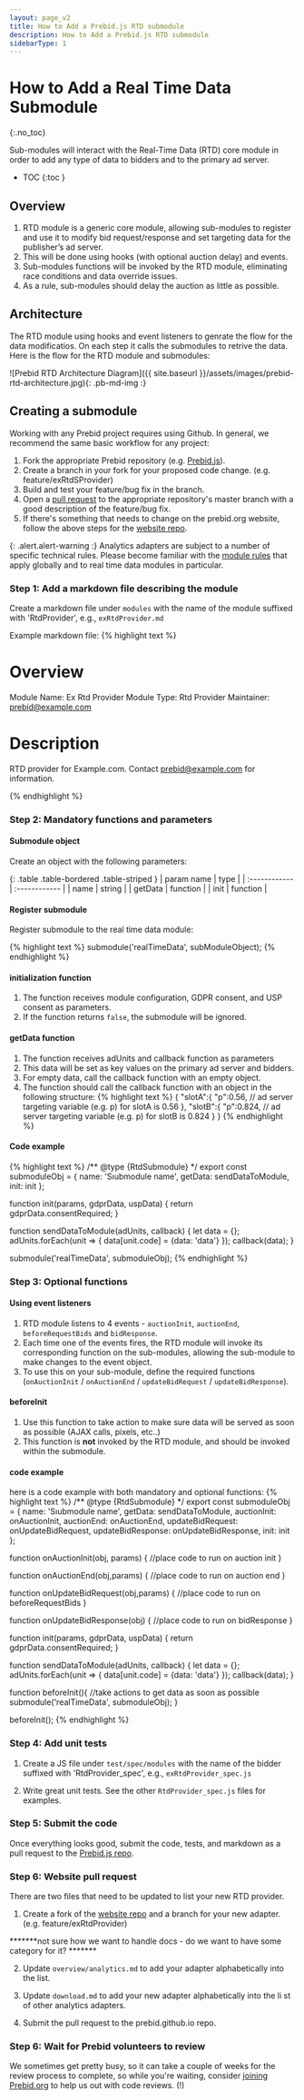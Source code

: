 ```yaml
---
layout: page_v2
title: How to Add a Prebid.js RTD submodule
description: How to Add a Prebid.js RTD submodule
sidebarType: 1
---
```


# How to Add a Real Time Data Submodule
{:.no_toc}

Sub-modules will interact with the Real-Time Data (RTD) core module in order to add any type of data to bidders and to the primary ad server.


* TOC
{:toc }

## Overview
1. RTD module is a generic core module, allowing sub-modules to register and use it to modify bid request/response and set targeting data for the publisher’s ad server.
2. This will be done using hooks (with optional auction delay) and events.
3. Sub-modules functions will be invoked by the RTD module, eliminating race conditions and data override issues.
4. As a rule, sub-modules should delay the auction as little as possible.

## Architecture

The RTD module using hooks and event listeners to genrate the flow for the data modificatios.
On each step it calls the submodules to retrive the data.
Here is the flow for the RTD module and submodules:

![Prebid RTD Architecture Diagram]({{ site.baseurl }}/assets/images/prebid-rtd-architecture.jpg){: .pb-md-img :}

## Creating a submodule

Working with any Prebid project requires using Github. In general, we recommend the same basic workflow for any project:

1. Fork the appropriate Prebid repository (e.g. [Prebid.js](https://github.com/prebid/Prebid.js)).
2. Create a branch in your fork for your proposed code change. (e.g. feature/exRtdSProvider)
3. Build and test your feature/bug fix in the branch.
4. Open a [pull request](https://help.github.com/en/desktop/contributing-to-projects/creating-a-pull-request) to the appropriate repository's master branch with a good description of the feature/bug fix.
5. If there's something that needs to change on the prebid.org website, follow the above steps for the [website repo](https://github.com/prebid/prebid.github.io).

{: .alert.alert-warning :}
Analytics adapters are subject to a number of specific technical rules. Please become familiar
with the [module rules](/dev-docs/module-rules.html) that apply globally and to real time data modules in particular.

### Step 1: Add a markdown file describing the module

Create a markdown file under `modules` with the name of the module suffixed with 'RtdProvider', e.g., `exRtdProvider.md`

Example markdown file:
{% highlight text %}
# Overview

Module Name: Ex Rtd Provider
Module Type: Rtd Provider
Maintainer: prebid@example.com

# Description

RTD provider for Example.com. Contact prebid@example.com for information.

{% endhighlight %}

### Step 2: Mandatory functions and parameters

#### Submodule object

Create an object with the following parameters:

{: .table .table-bordered .table-striped }
|  param name | type  |
| :------------ | :------------ |
| name  | string  |
|  getData  | function  |
|  init | function  |

#### Register submodule 

Register submodule to the real time data module:

{% highlight text %}
submodule('realTimeData', subModuleObject);
{% endhighlight %}


#### initialization function
1. The function receives module configuration, GDPR consent, and USP consent as parameters.
2. If the function returns `false`, the submodule will be ignored.



####  getData function
1. The function receives adUnits and callback function as parameters
2. This data will be set as key values on the primary ad server and bidders.
3. For empty data, call the callback function with an empty object.
4. The function should call the callback function with an object in the following structure:
{% highlight text %}
{
  "slotA":{
      "p":0.56,   // ad server targeting variable (e.g. p) for slotA is 0.56
  },
  "slotB":{
      "p":0.824,  // ad server targeting variable (e.g. p) for slotB is 0.824
  }
}
{% endhighlight %}

####  Code example

{% highlight text %}
/** @type {RtdSubmodule} */
export const submoduleObj = {
  name: 'Sוubmodule name',
  getData: sendDataToModule,
  init: init
};

function init(params, gdprData, uspData) {
  return gdprData.consentRequired;
}

function sendDataToModule(adUnits, callback) {
  let data = {};
  adUnits.forEach(unit => {
    data[unit.code] = {data: 'data'}
  });
  callback(data);
}

submodule('realTimeData', submoduleObj);
{% endhighlight %}

### Step 3: Optional functions

#### Using event listeners
1. RTD module listens to 4 events - `auctionInit`, `auctionEnd`, `beforeRequestBids` and `bidResponse`.
2. Each time one of the events fires, the RTD module will invoke its corresponding function on the sub-modules, allowing the sub-module to make changes to the event object.
3. To use this on your sub-module, define the required functions (`onAuctionInit` / `onAuctionEnd` / `updateBidRequest` / `updateBidResponse`).



#### beforeInit
1. Use this function to take action to make sure data will be served as soon as possible (AJAX calls, pixels, etc..)
2. This function is **not** invoked by the RTD module, and should be invoked within the submodule.

#### code example
here is a code example with both mandatory and optional functions:
{% highlight text %}
/** @type {RtdSubmodule} */
export const submoduleObj = {
  name: 'Sוubmodule name',
  getData: sendDataToModule,
  auctionInit: onAuctionInit,
  auctionEnd: onAuctionEnd,
  updateBidRequest: onUpdateBidRequest,
  updateBidResponse: onUpdateBidResponse,
  init: init
};

function onAuctionInit(obj, params) {
 //place code to run on auction init
}

function onAuctionEnd(obj,params) {
  //place code to run on auction end
}

function onUpdateBidRequest(obj,params) {
  //place code to run on beforeRequestBids
}

function onUpdateBidResponse(obj) {
  //place code to run on bidResponse
}

function init(params, gdprData, uspData) {
  return gdprData.consentRequired;
}

function sendDataToModule(adUnits, callback) {
  let data = {};
  adUnits.forEach(unit => {
    data[unit.code] = {data: 'data'}
  });
  callback(data);
}

function beforeInit(){
  //take actions to get data as soon as possible
  submodule('realTimeData', submoduleObj);
}

beforeInit();
{% endhighlight %}



### Step 4: Add unit tests

1. Create a JS file under `test/spec/modules` with the name of the bidder suffixed with 'RtdProvider_spec', e.g., `exRtdProvider_spec.js`

2. Write great unit tests. See the other `RtdProvider_spec.js` files for examples.

### Step 5: Submit the code

Once everything looks good, submit the code, tests, and markdown as a pull request to the [Prebid.js repo](https://github.com/prebid/Prebid.js).

### Step 6: Website pull request

There are two files that need to be updated to list your new RTD provider.

1. Create a fork of the [website repo](https://github.com/prebid/prebid.github.io) and a branch for your new adapter. (e.g. feature/exRtdProvider)

*******not sure how we want to handle docs - do we want to have some category for it? *******

2. Update `overview/analytics.md` to add your adapter alphabetically into the list.

3. Update `download.md` to add your new adapter alphabetically into the li
st of other analytics adapters.

4. Submit the pull request to the prebid.github.io repo.

### Step 6: Wait for Prebid volunteers to review

We sometimes get pretty busy, so it can take a couple of weeks for the review process to complete, so while you're waiting, consider [joining Prebid.org](/partners/partners.html) to help us out with code reviews. (!)
